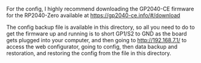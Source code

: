 For the config, I highly recommend downloading the GP2040-CE firmware for the RP2040-Zero available at https://gp2040-ce.info/#/download

The config backup file is available in this directory, so all you need to do to get the firmware up and running is to short GP1/S2 to GND as the board gets plugged into your computer, and then going to http://192.168.7.1/ to access the web configurator, going to config, then data backup and restoration, and restoring the config from the file in this directory. 
